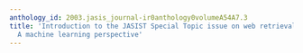 ```yaml
---
anthology_id: 2003.jasis_journal-ir0anthology0volumeA54A7.3
title: 'Introduction to the JASIST Special Topic issue on web retrieval and mining:
  A machine learning perspective'
---
```

